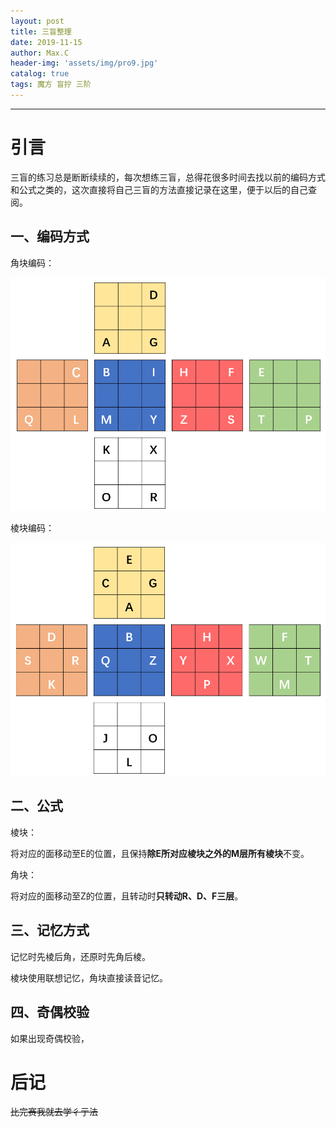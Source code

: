 ```yaml
---
layout: post
title: 三盲整理
date: 2019-11-15
author: Max.C
header-img: 'assets/img/pro9.jpg'
catalog: true
tags: 魔方 盲拧 三阶
---
```


***

# 引言

三盲的练习总是断断续续的，每次想练三盲，总得花很多时间去找以前的编码方式和公式之类的，这次直接将自己三盲的方法直接记录在这里，便于以后的自己查阅。

## 一、编码方式

角块编码：

![](/assets/post_img/2019-11-15/10.png)

棱块编码：

![11](/assets/post_img/2019-11-15/11.png)

## 二、公式

棱块：

将对应的面移动至E的位置，且保持**除E所对应棱块之外的M层所有棱块**不变。

角块：

将对应的面移动至Z的位置，且转动时**只转动R、D、F三层**。

## 三、记忆方式

记忆时先棱后角，还原时先角后棱。

棱块使用联想记忆，角块直接读音记忆。

## 四、奇偶校验

如果出现奇偶校验，

# 后记

~~比完赛我就去学彳亍法~~

